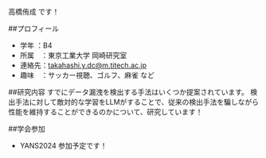 高橋侑成 です！

##プロフィール
- 学年  ：B4
- 所属　：東京工業大学 岡崎研究室
- 連絡先：takahashi.y.dc@m.titech.ac.jp
- 趣味　：サッカー視聴、ゴルフ、麻雀 など

##研究内容
すでにデータ漏洩を検出する手法はいくつか提案されています。
検出手法に対して敵対的な学習をLLMがすることで、従来の検出手法を騙しながら性能を維持することができるのかについて、研究しています！

##学会参加
- YANS2024 参加予定です！

<!---
yukinari-takahashi/yukinari-takahashi is a ✨ special ✨ repository because its `README.md` (this file) appears on your GitHub profile.
You can click the Preview link to take a look at your changes.
--->
